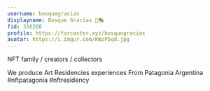 ```yaml
---
username: bosquegracias
displayname: Bosque Gracias 🎩🎭
fid: 316268
profile: https://farcaster.xyz/bosquegracias
avatar: https://i.imgur.com/RWzP5qd.jpg
---
```


NFT family / creators / collectors

We produce Art Residencies experiences
From Patagonia Argentina
#nftpatagonia
#nftresidency
